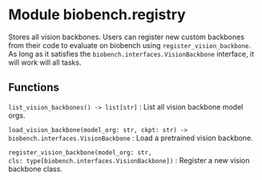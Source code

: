 Module biobench.registry
========================
Stores all vision backbones.
Users can register new custom backbones from their code to evaluate on biobench using `register_vision_backbone`.
As long as it satisfies the `biobench.interfaces.VisionBackbone` interface, it will work will all tasks.

Functions
---------

`list_vision_backbones() ‑> list[str]`
:   List all vision backbone model orgs.

`load_vision_backbone(model_org: str, ckpt: str) ‑> biobench.interfaces.VisionBackbone`
:   Load a pretrained vision backbone.

`register_vision_backbone(model_org: str, cls: type[biobench.interfaces.VisionBackbone])`
:   Register a new vision backbone class.